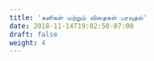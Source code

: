 ```yaml
---
title: 'கனிகள் மற்றும் விதைகள் பரவுதல்'
date: 2018-11-14T19:02:50-07:00
draft: false
weight: 4
---
```


